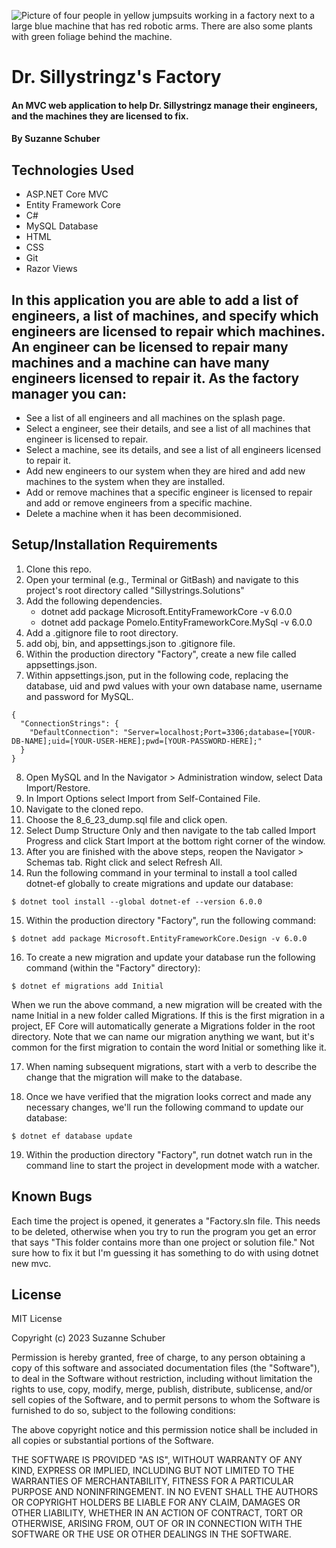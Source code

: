 ![Picture of four people in yellow jumpsuits working in a factory next to a large blue machine that has red robotic arms. There are also some plants with green foliage behind the machine.](https://img.freepik.com/premium-vector/assembly-line-with-robotic-arms-male-female-factory-worker-engineer-characters-automated-production-process-high-tech-machinery-industrial-revolution-concept-cartoon-people-vector-illustration_87771-15359.jpg)
# Dr. Sillystringz's Factory

#### An MVC web application to help Dr. Sillystringz manage their engineers, and the machines they are licensed to fix.
#### By Suzanne Schuber

## Technologies Used

* ASP.NET Core MVC
* Entity Framework Core
* C# 
* MySQL Database
* HTML
* CSS
* Git
* Razor Views

## In this application you are able to add a list of engineers, a list of machines, and specify which engineers are licensed to repair which machines. An engineer can be licensed to repair many machines and a machine can have many engineers licensed to repair it. As the factory manager you can: 
* See a list of all engineers and all machines on the splash page.
* Select a engineer, see their details, and see a list of all machines that engineer is licensed to repair.
* Select a machine, see its details, and see a list of all engineers licensed to repair it.
* Add new engineers to our system when they are hired and add new machines to the system when they are installed.
* Add or remove machines that a specific engineer is licensed to repair and add or remove engineers from a specific machine.
* Delete a machine when it has been decommisioned.

## Setup/Installation Requirements

1. Clone this repo.
2. Open your terminal (e.g., Terminal or GitBash) and navigate to this project's root directory called "Sillystrings.Solutions"
3. Add the following dependencies.
   * dotnet add package Microsoft.EntityFrameworkCore -v 6.0.0
   * dotnet add package Pomelo.EntityFrameworkCore.MySql -v 6.0.0
4. Add a .gitignore file to root directory.
5. add obj, bin, and appsettings.json to .gitignore file.
6. Within the production directory "Factory", create a new file called appsettings.json.
7. Within appsettings.json, put in the following code, replacing the database, uid and pwd values with your own database name, username and password for MySQL.
``````
{
  "ConnectionStrings": {
    "DefaultConnection": "Server=localhost;Port=3306;database=[YOUR-DB-NAME];uid=[YOUR-USER-HERE];pwd=[YOUR-PASSWORD-HERE];"
  }
}
``````
8. Open MySQL and In the Navigator > Administration window, select Data Import/Restore.
9. In Import Options select Import from Self-Contained File.
10. Navigate to the cloned repo.
11. Choose the 8_6_23_dump.sql file and click open.
12. Select Dump Structure Only and then navigate to the tab called Import Progress and click Start Import at the bottom right corner of the window.
13. After you are finished with the above steps, reopen the Navigator > Schemas tab. Right click and select Refresh All. 
14. Run the following command in your terminal to install a tool called dotnet-ef globally to create migrations and update our database:
``````
$ dotnet tool install --global dotnet-ef --version 6.0.0
``````
15. Within the production directory "Factory", run the following command:
``````
$ dotnet add package Microsoft.EntityFrameworkCore.Design -v 6.0.0
``````
16. To create a new migration and update your database run the following command (within the "Factory" directory):
``````
$ dotnet ef migrations add Initial
``````
When we run the above command, a new migration will be created with the name Initial in a new folder called Migrations. If this is the first migration in a project, EF Core will automatically generate a Migrations folder in the root directory. Note that we can name our migration anything we want, but it's common for the first migration to contain the word Initial or something like it.

17. When naming subsequent migrations, start with a verb to describe the change that the migration will make to the database.

18. Once we have verified that the migration looks correct and made any necessary changes, we'll run the following command to update our database:
``````
$ dotnet ef database update
``````

19. Within the production directory "Factory", run dotnet watch run in the command line to start the project in development mode with a watcher.

## Known Bugs
Each time the project is opened, it generates a "Factory.sln file. This needs to be deleted, otherwise when you try to run the program you get an error that says "This folder contains more than one project or solution file." Not sure how to fix it but I'm guessing it has something to do with using dotnet new mvc.

## License
MIT License

Copyright (c) 2023 Suzanne Schuber

Permission is hereby granted, free of charge, to any person obtaining a copy of this software and associated documentation files (the "Software"), to deal in the Software without restriction, including without limitation the rights to use, copy, modify, merge, publish, distribute, sublicense, and/or sell copies of the Software, and to permit persons to whom the Software is furnished to do so, subject to the following conditions:

The above copyright notice and this permission notice shall be included in all copies or substantial portions of the Software.

THE SOFTWARE IS PROVIDED "AS IS", WITHOUT WARRANTY OF ANY KIND, EXPRESS OR IMPLIED, INCLUDING BUT NOT LIMITED TO THE WARRANTIES OF MERCHANTABILITY, FITNESS FOR A PARTICULAR PURPOSE AND NONINFRINGEMENT. IN NO EVENT SHALL THE AUTHORS OR COPYRIGHT HOLDERS BE LIABLE FOR ANY CLAIM, DAMAGES OR OTHER LIABILITY, WHETHER IN AN ACTION OF CONTRACT, TORT OR OTHERWISE, ARISING FROM, OUT OF OR IN CONNECTION WITH THE SOFTWARE OR THE USE OR OTHER DEALINGS IN THE SOFTWARE.